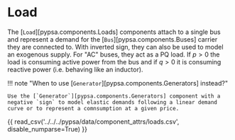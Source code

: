 <!--
SPDX-FileCopyrightText: PyPSA Contributors

SPDX-License-Identifier: CC-BY-4.0
-->

# Load

The [`Load`][pypsa.components.Loads] components attach to a single bus and represent a demand for the
[`Bus`][pypsa.components.Buses] carrier they are connected to. With inverted sign, they can also be used
to model an exogenous supply. For "AC" buses, they act as a PQ load. If $p>0$
the load is consuming active power from the bus and if $q>0$ it is consuming
reactive power (i.e. behaving like an inductor).

!!! note "When to use [`Generator`][pypsa.components.Generators] instead?"

    Use the [`Generator`][pypsa.components.Generators] component with a negative `sign` to model elastic demands following a linear demand curve or to represent a comnsumption at a given price.

{{ read_csv('../../../pypsa/data/component_attrs/loads.csv', disable_numparse=True) }}
